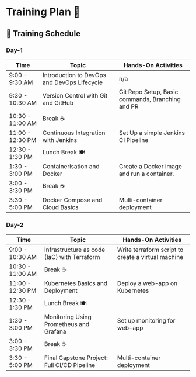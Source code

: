 # Training Plan 🚀

## 📅 Training Schedule

### Day-1

| Time | Topic | Hands-On Activities |
|------|-------|---------------------|
| 9:00 - 9:30 AM | Introduction to DevOps and DevOps Lifecycle| n/a|
| 9:30 - 10:30 AM | Version Control with Git and GitHub | Git Repo Setup, Basic commands, Branching and PR |
| 10:30 - 11:00 AM | Break ☕ | |
| 11:00 - 12:30 PM | Continuous Integration with Jenkins | Set Up a simple Jenkins CI Pipeline |
| 12:30 - 1:30 PM | Lunch Break 🍽️ |  |
| 1:30 - 3:00 PM | Containerisation and Docker | Create a Docker image and run a container. |
| 3:00 - 3:30 PM | Break ☕ | |
| 3:30 - 5:00 PM | Docker Compose and Cloud Basics | Multi-container deployment |


### Day-2

| Time | Topic | Hands-On Activities |
|------|-------|---------------------|
| 9:00 - 10:30 AM | Infrastructure as code (IaC) with Terraform | Write terraform script to create a virtual machine |
| 10:30 - 11:00 AM | Break ☕ | |
| 11:00 - 12:30 PM | Kubernetes Basics and Deployment | Deploy a web-app on Kubernetes |
| 12:30 - 1:30 PM | Lunch Break 🍽️ |  |
| 1:30 - 3:00 PM | Monitoring Using Prometheus and Grafana | Set up monitoring for web-app |
| 3:00 - 3:30 PM | Break ☕ | |
| 3:30 - 5:00 PM | Final Capstone Project: Full CI/CD Pipeline | Multi-container deployment |
